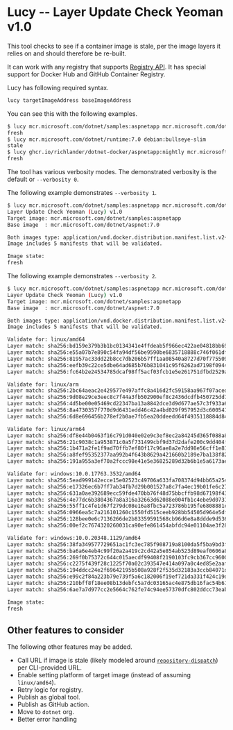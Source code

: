 # Lucy -- Layer Update Check Yeoman v1.0

This tool checks to see if a container image is stale, per the image layers it relies on and should therefore be re-built.

It can work with any registry that supports [Registry API](https://docs.docker.com/registry/spec/api/). It has special support for  Docker Hub and GitHub Container Registry.

Lucy has following required syntax.

```bash
lucy targetImageAddress baseImageAddress
```

You can see this with the following examples.

```bash
$ lucy mcr.microsoft.com/dotnet/samples:aspnetapp mcr.microsoft.com/dotnet/aspnet:7.0              
fresh
$ lucy mcr.microsoft.com/dotnet/runtime:7.0 debian:bullseye-slim             
stale
$ lucy ghcr.io/richlander/dotnet-docker/aspnetapp:nightly mcr.microsoft.com/dotnet/aspnet:7.0   
fresh
```

The tool has various verbosity modes. The demonstrated verbosity is the default or `--verbosity 0`.

The following example demonstrates `--verbosity 1`.

```bash
$ lucy mcr.microsoft.com/dotnet/samples:aspnetapp mcr.microsoft.com/dotnet/aspnet:7.0 --verbosity 1
Layer Update Check Yeoman (Lucy) v1.0
Target image: mcr.microsoft.com/dotnet/samples:aspnetapp
Base image  : mcr.microsoft.com/dotnet/aspnet:7.0

Both images type: application/vnd.docker.distribution.manifest.list.v2+json
Image includes 5 manifests that will be validated.

Image state:
fresh
```

The following example demonstrates `--verbosity 2`.

```bash
$ lucy mcr.microsoft.com/dotnet/samples:aspnetapp mcr.microsoft.com/dotnet/aspnet:7.0 --verbosity 2
Layer Update Check Yeoman (Lucy) v1.0
Target image: mcr.microsoft.com/dotnet/samples:aspnetapp
Base image  : mcr.microsoft.com/dotnet/aspnet:7.0

Both images type: application/vnd.docker.distribution.manifest.list.v2+json
Image includes 5 manifests that will be validated.

Validate for: linux/amd64
Layer match: sha256:bd159e379b3b1bc0134341e4ffdeab5f966ec422ae04818bb69ecef08a823b05
Layer match: sha256:e55a07b7e890c54fa94df56be9590be6835718888c746f061dfc526ed2d529ec
Layer match: sha256:81957ac33dd22b8cc7db206b57ff1aa08540a8727d70f775509d9a18ff94f6a4
Layer match: sha256:eefb39c22ce5dbe64ad685b76b831041c95f6262ad7198f0944aebafa66175ea
Layer match: sha256:fc64b2e24534785dcaf98ff5acf03fcb1e5e261751dfbd2529a92498bc24331a

Validate for: linux/arm
Layer match: sha256:2bc64aeac2e429577e497affc8a416d2fc59158aa967f07aced793368e19455f
Layer match: sha256:9d08e29ce3eec8c7f44a3fb502900ef8c2436dcdfb450725dd7c0f3a12466930
Layer match: sha256:4d5be00e05469cd22347ba13a8842dce3d9d677ae57c3f933a6bc192c3dc6cee
Layer match: sha256:8a4730357f770d9d6431edd46c42a4bd029f957952d3c600541a203202b5fdfb
Layer match: sha256:6d8e696456b278ef2b0ae7fb5ea20ddeedd64f4935118884d84d793abb008e39

Validate for: linux/arm64
Layer match: sha256:df8e44b0463f16c791d040e02e9c3ef8ec2a84245d365f088a80a22a455c71e8
Layer match: sha256:21c9038c1a953871c0a5f731499cbf9d37d2dafe200c9dd404f1550948adcfe0
Layer match: sha256:1b471a2fe1f9ad70ffb7ef80f17c96ae8a2e7dd98e56cff1e81a754cc45fbbce
Layer match: sha256:a8fef95352377aa992b4f643b8629a421660b2189e7ba138f8272de0e3ea3a6d
Layer match: sha256:191a955a3ef70a2fccc98e41e5e36825289d32b6b1e5a6173ae1d70089791cd2

Validate for: windows:10.0.17763.3532/amd64
Layer match: sha256:5ead999142ecce15e02523c49706a633fa708374d94bb65a254e3a3c117d609b
Layer match: sha256:e17326ec6b7ff7ab34fb7d29b001527a8c7fa4ec19b01fe6c271200e688c0d07
Layer match: sha256:631a0ae392689ecc59fde470bb76f48d75bbcffb98d67198f437f3e5f4174121
Layer match: sha256:4e77dc6b3804367a8a316a32663d62088e004fb1c4ebe9d073195a3f60a1c5f3
Layer match: sha256:55ff1c4fe1d67f279dc08e16a8fbc5a723786b195fe6808881ca79407bb20ccb
Layer match: sha256:0966ea5c7a216101260c1550fd515ceeb928bb54505d964e5df6a5da346e5281
Layer match: sha256:128bee0e6c7136266de2b83359591568cb96d6e8a8ddde9d5363e70fcf306148
Layer match: sha256:00ef2c7674320260031ca90efe861454abfdc94e01104ae3f2846e87a7824769

Validate for: windows:10.0.20348.1129/amd64
Layer match: sha256:38fa349577729651ac1fc3ec785f908719a8100da5f5ba9bd3f549411061f583
Layer match: sha256:ba6a6e4eb4c99f20a2a419c2cd42a5e854ab523d89eaf0606a88f83193365d7a
Layer match: sha256:269f0b75372c644c015aecdf99408f2190103fc9cb367cc96000f851422afe5d
Layer match: sha256:c2275f439f28c1225f70a02c393547e414a097a0c4ed85e2aaf7cc1ac61f8b45
Layer match: sha256:194ddcc24e2f69642195b508a928f2f535d32183a3ccb84071dd78421b0647f1
Layer match: sha256:e99c2f84a223b79e739f5a6c182006f19ef721da331f424c19d83642d8ee4afc
Layer match: sha256:210bff8f18ee08b13debfc5a7dc03165ac4e875db16fac54b61309a14fa74379
Layer match: sha256:6ae7a7d977cc2e5664c762fe74c94ee57370dfc802ddcc73eabf64c45ddb4b32

Image state:
fresh
```

## Other features to consider

The following other features may be added.

- Call URL if image is stale (likely modeled around [`repository-dispatch`](https://github.com/orgs/community/discussions/26384)) per CLI-provided URL.
- Enable setting platform of target image (instead of assuming `linux/amd64`).
- Retry logic for registry.
- Publish as global tool.
- Publish as GitHub action.
- Move to `dotnet` org.
- Better error handling
